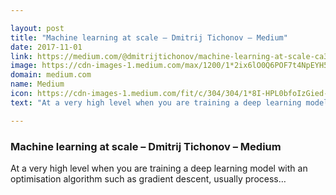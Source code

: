 ```yaml
---

layout: post
title: "Machine learning at scale – Dmitrij Tichonov – Medium"
date: 2017-11-01
link: https://medium.com/@dmitrijtichonov/machine-learning-at-scale-ca3060cb5836?source=rss------machine_learning-5
image: https://cdn-images-1.medium.com/max/1200/1*2ix6lO0Q6POF7t4NpEYH5g.png
domain: medium.com
name: Medium
icon: https://cdn-images-1.medium.com/fit/c/304/304/1*8I-HPL0bfoIzGied-dzOvA.png
text: "At a very high level when you are training a deep learning model with an optimisation algorithm such as gradient descent, usually process…"

---
```


### Machine learning at scale – Dmitrij Tichonov – Medium

At a very high level when you are training a deep learning model with an optimisation algorithm such as gradient descent, usually process…